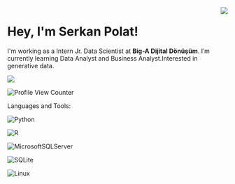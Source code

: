 <img align='right' src="https://github-readme-stats.vercel.app/api?username=serkannpolatt&show_icons=true">

# Hey, I'm Serkan Polat! 
I'm working as a Intern Jr. Data Scientist at **Big-A Dijital Dönüşüm**. I’m currently learning Data Analyst and Business Analyst.Interested in generative data.

[![](https://img.shields.io/github/followers/cobanov?style=social)](https://www.github.com/serkannpolatt)

![Profile View Counter](https://komarev.com/ghpvc/?username=serkannpolatt)


 Languages and Tools:
 
 
 ![Python](https://img.shields.io/badge/python-3670A0?style=for-the-badge&logo=python&logoColor=ffdd54)
 

 ![R](https://img.shields.io/badge/r-%23276DC3.svg?style=for-the-badge&logo=r&logoColor=white)
 
 
 ![MicrosoftSQLServer](https://img.shields.io/badge/Microsoft%20SQL%20Sever-CC2927?style=for-the-badge&logo=microsoft%20sql%20server&logoColor=white)
 
 
 ![SQLite](https://img.shields.io/badge/sqlite-%2307405e.svg?style=for-the-badge&logo=sqlite&logoColor=white)
 
 
 ![Linux](https://img.shields.io/badge/Linux-FCC624?style=for-the-badge&logo=linux&logoColor=black)
 
 


